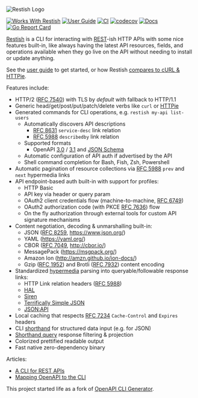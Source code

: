 ![Restish Logo](https://user-images.githubusercontent.com/106826/82109918-ec5b2300-96ee-11ea-9af0-8515329d5965.png)

[![Works With Restish](https://img.shields.io/badge/Works%20With-Restish-ff5f87)](https://rest.sh/) [![User Guide](https://img.shields.io/badge/Docs-Guide-5fafd7)](https://rest.sh/#/guide) [![CI](https://github.com/danielgtaylor/restish/workflows/CI/badge.svg?branch=main)](https://github.com/danielgtaylor/restish/actions?query=workflow%3ACI+branch%3Amain++) [![codecov](https://codecov.io/gh/danielgtaylor/restish/branch/main/graph/badge.svg)](https://codecov.io/gh/danielgtaylor/restish) [![Docs](https://img.shields.io/badge/godoc-reference-5fafd7)](https://pkg.go.dev/github.com/danielgtaylor/restish?tab=subdirectories) [![Go Report Card](https://goreportcard.com/badge/github.com/danielgtaylor/restish)](https://goreportcard.com/report/github.com/danielgtaylor/restish)

[Restish](https://rest.sh/) is a CLI for interacting with [REST](https://apisyouwonthate.com/blog/rest-and-hypermedia-in-2019)-ish HTTP APIs with some nice features built-in, like always having the latest API resources, fields, and operations available when they go live on the API without needing to install or update anything.

See the [user guide](https://rest.sh/#/guide) to get started, or how Restish [compares to cURL & HTTPie](https://rest.sh/#/comparison).

Features include:

- HTTP/2 ([RFC 7540](https://tools.ietf.org/html/rfc7540)) with TLS by _default_ with fallback to HTTP/1.1
- Generic head/get/post/put/patch/delete verbs like `curl` or [HTTPie](https://httpie.org/)
- Generated commands for CLI operations, e.g. `restish my-api list-users`
  - Automatically discovers API descriptions
    - [RFC 8631](https://tools.ietf.org/html/rfc8631) `service-desc` link relation
    - [RFC 5988](https://tools.ietf.org/html/rfc5988#section-6.2.2) `describedby` link relation
  - Supported formats
    - OpenAPI [3.0](https://github.com/OAI/OpenAPI-Specification/blob/master/versions/3.0.3.md) / [3.1](https://spec.openapis.org/oas/v3.1.0.html) and [JSON Schema](https://json-schema.org/)
  - Automatic configuration of API auth if advertised by the API
  - Shell command completion for Bash, Fish, Zsh, Powershell
- Automatic pagination of resource collections via [RFC 5988](https://tools.ietf.org/html/rfc5988) `prev` and `next` hypermedia links
- API endpoint-based auth built-in with support for profiles:
  - HTTP Basic
  - API key via header or query param
  - OAuth2 client credentials flow (machine-to-machine, [RFC 6749](https://tools.ietf.org/html/rfc6749))
  - OAuth2 authorization code (with PKCE [RFC 7636](https://tools.ietf.org/html/rfc7636)) flow
  - On the fly authorization through external tools for custom API signature mechanisms
- Content negotiation, decoding & unmarshalling built-in:
  - JSON ([RFC 8259](https://tools.ietf.org/html/rfc8259), <https://www.json.org/>)
  - YAML (<https://yaml.org/>)
  - CBOR ([RFC 7049](https://tools.ietf.org/html/rfc7049), <http://cbor.io/>)
  - MessagePack (<https://msgpack.org/>)
  - Amazon Ion (<http://amzn.github.io/ion-docs/>)
  - Gzip ([RFC 1952](https://tools.ietf.org/html/rfc1952)) and Brotli ([RFC 7932](https://tools.ietf.org/html/rfc7932)) content encoding
- Standardized [hypermedia](https://smartbear.com/learn/api-design/what-is-hypermedia/) parsing into queryable/followable response links:
  - HTTP Link relation headers ([RFC 5988](https://tools.ietf.org/html/rfc5988#section-6.2.2))
  - [HAL](http://stateless.co/hal_specification.html)
  - [Siren](https://github.com/kevinswiber/siren)
  - [Terrifically Simple JSON](https://github.com/mpnally/Terrifically-Simple-JSON)
  - [JSON:API](https://jsonapi.org/)
- Local caching that respects [RFC 7234](https://tools.ietf.org/html/rfc7234) `Cache-Control` and `Expires` headers
- CLI [shorthand](https://github.com/danielgtaylor/openapi-cli-generator/tree/master/shorthand#cli-shorthand-syntax) for structured data input (e.g. for JSON)
- [Shorthand query](https://github.com/danielgtaylor/shorthand#querying) response filtering & projection
- Colorized prettified readable output
- Fast native zero-dependency binary

Articles:

- [A CLI for REST APIs](https://dev.to/danielgtaylor/a-cli-for-rest-apis-part-1-104b)
- [Mapping OpenAPI to the CLI](https://dev.to/danielgtaylor/mapping-openapi-to-the-cli-37pb)

This project started life as a fork of [OpenAPI CLI Generator](https://github.com/danielgtaylor/openapi-cli-generator).
